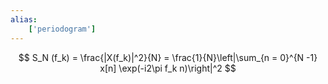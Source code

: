 ```yaml
---
alias:
    ['periodogram']
---
```

$$
S_N (f_k) = \frac{|X(f_k)|^2}{N}  = \frac{1}{N}\left|\sum_{n = 0}^{N -1} x[n] \exp(-i2\pi f_k n)\right|^2
$$